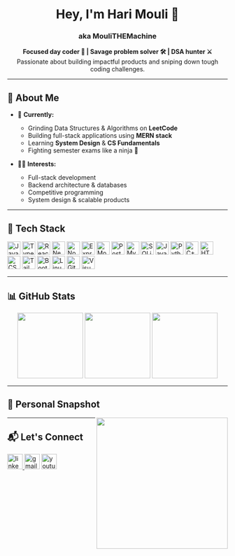 <h1 align="center">Hey, I'm Hari Mouli 👋</h1>

<h3 align="center">aka MouliTHEMachine</h3>

<p align="center">
  <strong>Focused day coder 🧠 | Savage problem solver 🛠 | DSA hunter ⚔️</strong><br/>
  Passionate about building impactful products and sniping down tough coding challenges.
</p>

---

## 🚀 About Me

- 🎯 **Currently:**
  - Grinding Data Structures & Algorithms on **LeetCode**
  - Building full-stack applications using **MERN stack**
  - Learning **System Design** & **CS Fundamentals**
  - Fighting semester exams like a ninja 🥷

- 👨‍💻 **Interests:**
  - Full-stack development
  - Backend architecture & databases
  - Competitive programming
  - System design & scalable products

---

## 🧰 Tech Stack

<div align="left">
  <img src="https://cdn.jsdelivr.net/gh/devicons/devicon/icons/javascript/javascript-original.svg" height="30" alt="JavaScript"/>
  <img src="https://cdn.jsdelivr.net/gh/devicons/devicon/icons/typescript/typescript-original.svg" height="30" alt="TypeScript"/>
  <img src="https://cdn.jsdelivr.net/gh/devicons/devicon/icons/react/react-original.svg" height="30" alt="React"/>
  <img src="https://cdn.jsdelivr.net/gh/devicons/devicon/icons/nextjs/nextjs-original.svg" height="30" alt="Next.js"/>
  <img src="https://cdn.jsdelivr.net/gh/devicons/devicon/icons/nodejs/nodejs-original.svg" height="30" alt="Node.js"/>
  <img src="https://cdn.jsdelivr.net/gh/devicons/devicon/icons/express/express-original.svg" height="30" alt="Express"/>
  <img src="https://cdn.jsdelivr.net/gh/devicons/devicon/icons/mongodb/mongodb-original.svg" height="30" alt="MongoDB"/>
  <img src="https://cdn.jsdelivr.net/gh/devicons/devicon/icons/postgresql/postgresql-original.svg" height="30" alt="PostgreSQL"/>
  <img src="https://cdn.jsdelivr.net/gh/devicons/devicon/icons/mysql/mysql-original.svg" height="30" alt="MySQL"/>
  <img src="https://cdn.jsdelivr.net/gh/devicons/devicon/icons/sqlite/sqlite-original.svg" height="30" alt="SQLite"/>
  <img src="https://cdn.jsdelivr.net/gh/devicons/devicon/icons/java/java-original.svg" height="30" alt="Java"/>
  <img src="https://cdn.jsdelivr.net/gh/devicons/devicon/icons/python/python-original.svg" height="30" alt="Python"/>
  <img src="https://cdn.jsdelivr.net/gh/devicons/devicon/icons/cplusplus/cplusplus-original.svg" height="30" alt="C++"/>
  <img src="https://cdn.jsdelivr.net/gh/devicons/devicon/icons/html5/html5-original.svg" height="30" alt="HTML5"/>
  <img src="https://cdn.jsdelivr.net/gh/devicons/devicon/icons/css3/css3-original.svg" height="30" alt="CSS3"/>
  <img src="https://cdn.jsdelivr.net/gh/devicons/devicon/icons/tailwindcss/tailwindcss-original-wordmark.svg" height="30" alt="Tailwind CSS"/>
  <img src="https://cdn.jsdelivr.net/gh/devicons/devicon/icons/bootstrap/bootstrap-original.svg" height="30" alt="Bootstrap"/>
  <img src="https://cdn.jsdelivr.net/gh/devicons/devicon/icons/linux/linux-original.svg" height="30" alt="Linux"/>
  <img src="https://cdn.jsdelivr.net/gh/devicons/devicon/icons/github/github-original.svg" height="30" alt="GitHub"/>
  <img src="https://cdn.jsdelivr.net/gh/devicons/devicon/icons/visualstudio/visualstudio-plain.svg" height="30" alt="Visual Studio"/>
</div>

---

## 📊 GitHub Stats

<div align="center">
  <img src="https://github-readme-stats.vercel.app/api?username=harimouli&show_icons=true&theme=dracula&count_private=true&hide_border=false" height="150" />
  <img src="https://streak-stats.demolab.com?user=harimouli&theme=dracula&hide_border=false" height="150" />
  <img src="https://github-readme-stats.vercel.app/api/top-langs?username=harimouli&layout=compact&langs_count=5&theme=dracula&hide_border=false" height="150" />
</div>

---

## 📸 Personal Snapshot

<img align="right" height="300" src="https://res.cloudinary.com/doimdc1vv/image/upload/v1747328330/d3cradh3hdezx73eiywx.jpg" />

---

## 📬 Let's Connect

<div align="left">
  <a href="https://www.linkedin.com/in/muthyalaharimouli/" target="_blank">
    <img src="https://img.shields.io/static/v1?message=LinkedIn&logo=linkedin&label=&color=0077B5&logoColor=white&labelColor=&style=for-the-badge" height="35" alt="linkedin logo" />
  </a>
  <img src="https://img.shields.io/static/v1?message=Gmail&logo=gmail&label=&color=D14836&logoColor=white&labelColor=&style=for-the-badge" height="35" alt="gmail logo" />
  <img src="https://img.shields.io/static/v1?message=YouTube&logo=youtube&label=&color=FF0000&logoColor=white&labelColor=&style=for-the-badge" height="35" alt="youtube logo" />
</div>
